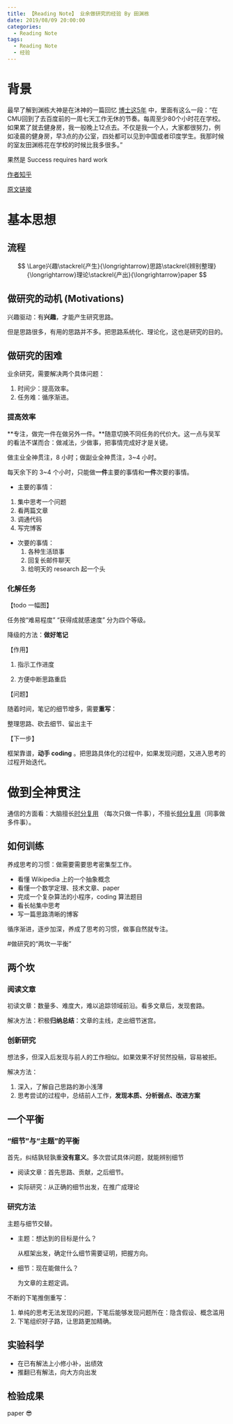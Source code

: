 ```yaml
---
title: 【Reading Note】 业余做研究的经验 By 田渊栋
date: 2019/08/09 20:00:00
categories:
  - Reading Note
tags:
  - Reading Note
  - 经验
---
```


# 背景

最早了解到渊栋大神是在沐神的一篇回忆 [博士这5年](https://zhuanlan.zhihu.com/p/25099638) 中，里面有这么一段：“在CMU回到了去百度前的一周七天工作无休的节奏。每周至少80个小时花在学校。如果累了就去健身房，我一般晚上12点去。不仅是我一个人，大家都很努力，例如凌晨的健身房，早3点的办公室，四处都可以见到中国或者印度学生。我那时候的室友田渊栋花在学校的时候比我多很多。”

果然是 Success requires hard work

[作者知乎](https://www.zhihu.com/people/tian-yuan-dong/activities)

[原文链接](https://yuandong-tian.com/research_in_spare_time.pdf)

# 基本思想

## 流程

$$
\Large兴趣\stackrel{产生}{\longrightarrow}思路\stackrel{辨别整理}{\longrightarrow}理论\stackrel{产出}{\longrightarrow}paper
$$



## 做研究的动机 (Motivations)

兴趣驱动：有**兴趣**，才能产生研究思路。

但是思路很多，有用的思路并不多。把思路系统化、理论化，这也是研究的目的。

## 做研究的困难

业余研究，需要解决两个具体问题：

1. 时间少：提高效率。
2. 任务难：循序渐进。

### 提高效率

**专注，做完一件在做另外一件。**随意切换不同任务的代价大。这一点与吴军的看法不谋而合：做减法，少做事，把事情完成好才是关键。

做主业全神贯注，8 小时；做副业全神贯注，3~4 小时。

每天余下的 3~4 个小时，只能做**一件**主要的事情和**一件**次要的事情。

-  主要的事情：
  1. 集中思考一个问题
  2. 看两篇文章
  3. 调通代码
  4. 写完博客

- 次要的事情：
  1. 各种生活琐事
  2. 回复长邮件聊天
  3. 给明天的 research 起一个头

### 化解任务

【todo 一幅图】

任务按“难易程度” “获得成就感速度” 分为四个等级。

降级的方法：**做好笔记**

【作用】

1. 指示工作进度 

2. 方便中断思路重启

【问题】

随着时间，笔记的细节增多，需要**重写**：
	
整理思路、砍去细节、留出主干

【下一步】

框架靠谱，**动手 coding** 。把思路具体化的过程中，如果发现问题，又进入思考的过程开始迭代。

# 做到全神贯注

通信的方面看：大脑擅长[时分复用]() （每次只做一件事），不擅长[频分复用]()（同事做多件事）。

## 如何训练

养成思考的习惯：做需要需要思考密集型工作。

- 看懂 Wikipedia 上的一个抽象概念
- 看懂一个数学定理、技术文章、paper
- 完成一个复杂算法的小程序，coding 算法题目
- 看长帖集中思考
- 写一篇思路清晰的博客

循序渐进，逐步加深，养成了思考的习惯，做事自然就专注。

#做研究的“两坎一平衡”

## 两个坎

### 阅读文章

初读文章：数量多、难度大，难以追踪领域前沿。看多文章后，发现套路。

解决方法：积极**归纳总结**：文章的主线，走出细节迷宫。

### 创新研究

想法多，但深入后发现与前人的工作相似。如果效果不好贸然投稿，容易被拒。

解决方法：

1. 深入，了解自己思路的渺小浅薄
2. 思考尝试的过程中，总结前人工作，**发现本质、分析弱点、改进方案**

## 一个平衡

### “细节”与“主题”的平衡

首先，纠结孰轻孰重**没有意义**。多次尝试具体问题，就能辨别细节

- 阅读文章：首先思路、贡献，之后细节。

- 实际研究：从正确的细节出发，在推广成理论

### 研究方法

主题与细节交替。

- 主题：想达到的目标是什么？

  从框架出发，确定什么细节需要证明，把握方向。

- 细节：现在能做什么？

  为文章的主题定调。

不断的下笔推倒重写：

1. 单纯的思考无法发现的问题，下笔后能够发现问题所在：隐含假设、概念滥用
2. 下笔组织好子路，让思路更加精确。

## 实验科学

- 在已有解法上小修小补，出绩效
- 推翻已有解法，向大方向出发

## 检验成果

paper :sunglasses: